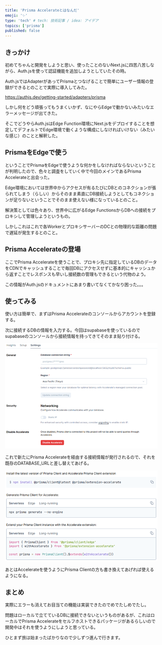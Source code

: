 ```yaml
---
title: 'Prisma Accelerateとはなんだ'
emoji: '✨'
type: 'tech' # tech: 技術記事 / idea: アイデア
topics: ['prisma']
published: false
---
```


## きっかけ

初めてちゃんと開発をしようと思い、使ったことのないNext.jsに四苦八苦しながら、Auth.jsを使って認証機能を追加しようとしていたその時。

Auth.jsではAdapterがあってPrismaとつなげることで簡単にユーザー情報の登録ができるとのことで実際に導入してみた。

https://authjs.dev/getting-started/adapters/prisma

しかし何をどう頑張ってもうまくいかず、なにやらEdgeで動かないみたいなエラーメッセージが出てきた。

そこでどうやらAuth.jsはEdge Function環境にNext.jsをデプロイすることを想定してデフォルトでEdge環境で動くような構成にしなければいけない（みたいな感じ）のことと解釈した。

## PrismaをEdgeで使う

ということでPrismaをEdgeで使うような何かをしなければならないということが判明したので、色々と調査をしていく中で今回のメインであるPrisma Accelerateと出会った。

Edge環境においては世界中からアクセスが有るたびにDBとのコネクションが張られてしまう（らしい）からそのまま素直にDB接続しようとしてもコネクションが足りないということでそのまま使えない様になっているとのこと。

解決策としては色々あり、世界中に広がるEdge FunctionsからDBへの接続をプロキシして管理しようというもの。

しかしこれはこれで各WorkerとプロキシサーバーのDCとの物理的な距離の問題で遅延が発生するとのこと。

## Prisma Accelerateの登場

ここでPrisma Accelerateを使うことで、プロキシ先に指定しているDBのデータをCDNでキャッシュすることで毎回DBにアクセスせずに基本的にキャッシュから返すことでレスポンスも早いし接続数の管理もできるという代物のよう。

この情報がAuth.jsのドキュメントにあまり書いてなくてかなり困った。。。

## 使ってみる

使い方は簡単で、まずはPrisma Accelerateのコンソールからアカウントを登録する。

次に接続するDBの情報を入力する。今回はsupabaseを使っているのでsupabaseのコンソールから接続情報を持ってきてそのまま貼り付ける。

![](/images/image.png)

これで新たにPrisma Accelerateを経由する接続情報が発行されるので、それを既存のDATABASE_URLと差し替えてあげる。

![](/images/image_2.png)

あとはAccelerateを使うようにPrisma Clientの方も書き換えてあげれば使えるようになる。

## まとめ

実際にエラーも消えてお目当ての機能は実装できたのでめでたしめでたし。

問題はローカルで立てているDBに接続できないというものがあるが、これはローカルでPrisma Accelerateをセルフホストできるパッケージがあるらしいので開発中はそれを使うようにしようと思っている。

ひとまず旅は始まったばかりなので少しずつ進んで行きます。
